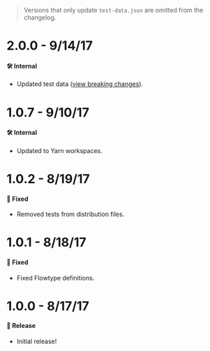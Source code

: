 > Versions that only update `test-data.json` are omitted from the changelog.

# 2.0.0 - 9/14/17

#### 🛠 Internal

* Updated test data ([view breaking changes](../emojibase-data/CHANGELOG.md)).

# 1.0.7 - 9/10/17

#### 🛠 Internal

* Updated to Yarn workspaces.

# 1.0.2 - 8/19/17

#### 🐞 Fixed

* Removed tests from distribution files.

# 1.0.1 - 8/18/17

#### 🐞 Fixed

* Fixed Flowtype definitions.

# 1.0.0 - 8/17/17

#### 🎉 Release

* Initial release!
